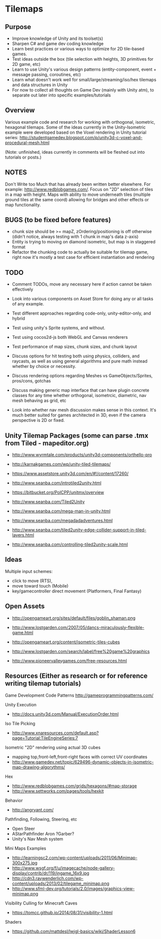 Tilemaps
========

Purpose
---------
- Improve knowledge of Unity and its toolset(s)
- Sharpen C# and game dev coding knowledge
- Learn best practices or various ways to optimize for 2D tile-based games.
- Test ideas outside the box (tile selection with heights, 3D primitives for 2D game, etc)
- Learn to use Unity's various design patterns (entity-component, event + message passing, coroutines, etc)
- Learn what doesn't work well for small/large/streaming/iso/hex tilemaps and data structures in Unity
- For now to collect all thoughts on Game Dev (mainly with Unity atm), to separate out later into specific examples/tutorials

Overview
-----------------------------------
Various example code and research for working with orthogonal, isometric, hexagonal tilemaps. Some of the ideas currently in the Unity-Isometric example were developed based on the Voxel rendering in Unity tutorial series: http://studentgamedev.blogspot.com/p/unity3d-c-voxel-and-procedural-mesh.html

(Note: unfinished, ideas currently in comments will be fleshed out into tutorials or posts.)

NOTES
-----------------------------------
Don't Write too Much that has already been written better elsewhere. For example: http://www.redblobgames.com/. Focus on "2D" selection of tiles in a map with height. Maps with ability to move underneath tiles (multiple ground tiles at the same coord) allowing for bridges and other effects or map functionality.

BUGS (to be fixed before features)
-----------------------------------
- chunk size should be >= mapZ, zOrdering/positioning is off otherwise (didn't notice, always testing with 1 chunk in map's data z-axis)
- Entity is trying to moving on diamond isometric, but map is in staggered format
- Refactor the chunking code to actually be suitable for tilemap game, right now it's mostly a test case for efficient instantiation and rendering

TODO
-----------------------------------
- Comment TODOs, move any necessary here if action cannot be taken effectively
- Look into various components on Asset Store for doing any or all tasks of any example.
- Test different approaches regarding code-only, unity-editor-only, and hybrid
- Test using unity's Sprite systems, and without.
- Test using cocos2d-js both WebGL and Canvas renderers
- Test performance of map sizes, chunk sizes, and chunk layout
- Discuss options for hit testing both using physics, colliders, and raycasts, as well as using general algorithms and pure math instead whether by choice or necessity.
- Discuss rendering options regarding Meshes vs GameObjects/Sprites, pros/cons, gotchas
- Discuss making generic map interface that can have plugin concrete classes for any time whether orthogonal, isometrcic, diametric, nav mesh behaving as grid, etc

- Look into whether nav mesh discussion makes sense in this context. It's much better suited for games architected in 3D, even if the camera perspective is 2D or fixed.

Unity Tilemap Packages (some can parse .tmx from Tiled - mapeditor.org)
----------------------
- http://www.wyrmtale.com/products/unity3d-components/orthello-pro
- http://karnakgames.com/wp/unity-tiled-tilemaps/
- https://www.assetstore.unity3d.com/en/#!/content/17260/
- http://www.seanba.com/introtiled2unity.html
- https://bitbucket.org/PolCPP/unitmx/overview
- http://www.seanba.com/Tiled2Unity

- http://www.seanba.com/mega-man-in-unity.html
- http://www.seanba.com/megadadadventures.html
- http://www.seanba.com/tiled2unity-edge-collider-support-in-tiled-layers.html
- http://www.seanba.com/controlling-tiled2unity-scale.html

Ideas
-----------------------------------
Multiple input schemes:
- click to move (RTS),
- move toward touch (Mobile)
- key/gamecontroller direct movement (Platformers, Final Fantasy)

Open Assets
-----------------------------------
- http://opengameart.org/sites/default/files/goblin_shaman.png
- http://www.lostgarden.com/2007/05/dancs-miraculously-flexible-game.html
- http://opengameart.org/content/isometric-tiles-cubes
- http://www.lostgarden.com/search/label/free%20game%20graphics

- http://www.pioneervalleygames.com/free-resources.html

Resources (Either as research or for reference writing tilemap tutorials)
-----------------------------------

Game Development Code Patterns
http://gameprogrammingpatterns.com/

Unity Execution
- http://docs.unity3d.com/Manual/ExecutionOrder.html

Iso Tile Picking
- http://www.xnaresources.com/default.asp?page=Tutorial:TileEngineSeries:7

Isometric "2D" rendering using actual 3D cubes
- mapping top,front-left,front-right faces with correct UV coordinates
- http://www.gamedev.net/topic/629496-dynamic-objects-in-isometric-map-drawing-algorythms/

Hex
- http://www.redblobgames.com/grids/hexagons/#map-storage
- http://www.settworks.com/pages/tools/hexkit

Behavior
- http://angryant.com/

Pathfinding, Following, Steering, etc
- Open Steer
- AStarPathfinder Aron ?Garber?
- Unity's Nav Mesh system

Mini Maps Examples
- http://learningsc2.com/wp-content/uploads/2011/06/Minimap-300x275.jpg
- http://www.wsgf.org/f/u/imagecache/node-gallery-display/contrib/dr/119/ingame_16x9.jpg
- http://cdn3.raywenderlich.com/wp-content/uploads/2013/02/tilegame_minimap.png
- http://www.sfml-dev.org/tutorials/2.0/images/graphics-view-minimap.png

Visibility Culling for Minecraft Caves
- https://tomcc.github.io/2014/08/31/visibility-1.html

Shaders
- https://github.com/mattdesl/lwjgl-basics/wiki/ShaderLesson6